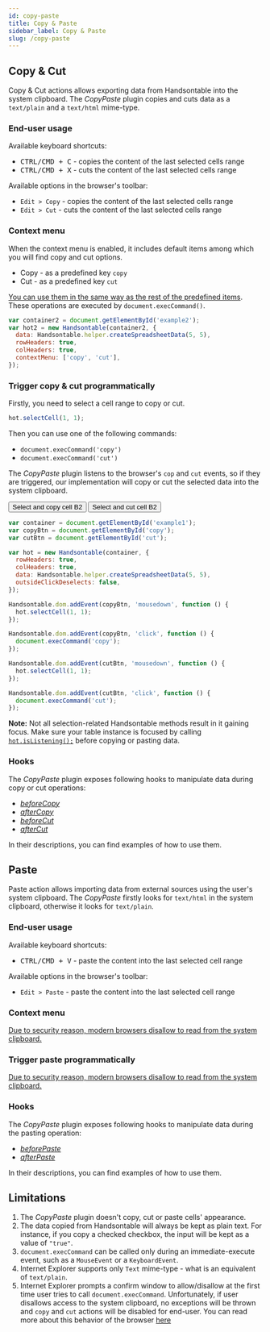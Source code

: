```yaml
---
id: copy-paste
title: Copy & Paste
sidebar_label: Copy & Paste
slug: /copy-paste
---
```


## Copy & Cut

Copy & Cut actions allows exporting data from Handsontable into the system clipboard. The _CopyPaste_ plugin copies and cuts data as a `text/plain` and a `text/html` mime-type.

### End-user usage

Available keyboard shortcuts:

* <kbd>CTRL/CMD + C</kbd> - copies the content of the last selected cells range
* <kbd>CTRL/CMD + X</kbd> - cuts the content of the last selected cells range

Available options in the browser's toolbar:

* `Edit > Copy` - copies the content of the last selected cells range
* `Edit > Cut` - cuts the content of the last selected cells range

### Context menu

When the context menu is enabled, it includes default items among which you will find copy and cut options.

* Copy - as a predefined key `copy`
* Cut - as a predefined key `cut`

[You can use them in the same way as the rest of the predefined items](context-menu.md#page-custom). These operations are executed by `document.execCommand()`.

```js hot-preview=example2,hot2
var container2 = document.getElementById('example2');
var hot2 = new Handsontable(container2, {
  data: Handsontable.helper.createSpreadsheetData(5, 5),
  rowHeaders: true,
  colHeaders: true,
  contextMenu: ['copy', 'cut'],
});
```

### Trigger copy & cut programmatically

Firstly, you need to select a cell range to copy or cut.

```js
hot.selectCell(1, 1);
```

Then you can use one of the following commands:

* `document.execCommand('copy')`
* `document.execCommand('cut')`

The _CopyPaste_ plugin listens to the browser's `cop` and `cut` events, so if they are triggered, our implementation will copy or cut the selected data into the system clipboard.

<button id="copy">Select and copy cell B2</button>
<button id="cut">Select and cut cell B2</button>

```js hot-preview=example1,hot
var container = document.getElementById('example1');
var copyBtn = document.getElementById('copy');
var cutBtn = document.getElementById('cut');

var hot = new Handsontable(container, {
  rowHeaders: true,
  colHeaders: true,
  data: Handsontable.helper.createSpreadsheetData(5, 5),
  outsideClickDeselects: false,
});

Handsontable.dom.addEvent(copyBtn, 'mousedown', function () {
  hot.selectCell(1, 1);
});

Handsontable.dom.addEvent(copyBtn, 'click', function () {
  document.execCommand('copy');
});

Handsontable.dom.addEvent(cutBtn, 'mousedown', function () {
  hot.selectCell(1, 1);
});

Handsontable.dom.addEvent(cutBtn, 'click', function () {
  document.execCommand('cut');
});
```

**Note:** Not all selection-related Handsontable methods result in it gaining focus. Make sure your table instance is focused by calling [`hot.isListening();`](api/core.md#isListening) before copying or pasting data.

### Hooks

The _CopyPaste_ plugin exposes following hooks to manipulate data during copy or cut operations:

* [_beforeCopy_](api/pluginHooks.md#beforecopy)
* [_afterCopy_](api/pluginHooks.md#aftercopy)
* [_beforeCut_](api/pluginHooks.md#beforecut)
* [_afterCut_](api/pluginHooks.md#aftercut)

In their descriptions, you can find examples of how to use them.

## Paste

Paste action allows importing data from external sources using the user's system clipboard. The _CopyPaste_ firstly looks for `text/html` in the system clipboard, otherwise it looks for `text/plain`.

### End-user usage

Available keyboard shortcuts:

* <kbd>CTRL/CMD + V</kbd> - paste the content into the last selected cell range

Available options in the browser's toolbar:

* `Edit > Paste` - paste the content into the last selected cell range

### Context menu

[Due to security reason, modern browsers disallow to read from the system clipboard.](https://www.w3.org/TR/clipboard-apis/#privacy)

### Trigger paste programmatically

[Due to security reason, modern browsers disallow to read from the system clipboard.](https://www.w3.org/TR/clipboard-apis/#privacy)

### Hooks

The _CopyPaste_ plugin exposes following hooks to manipulate data during the pasting operation:

* [_beforePaste_](api/pluginHooks.md#beforepaste)
* [_afterPaste_](api/pluginHooks.md#afterpaste)

In their descriptions, you can find examples of how to use them.

## Limitations

1.  The _CopyPaste_ plugin doesn't copy, cut or paste cells' appearance.
2.  The data copied from Handsontable will always be kept as plain text. For instance, if you copy a checked checkbox, the input will be kept as a value of `"true"`.
3.  `document.execCommand` can be called only during an immediate-execute event, such as a `MouseEvent` or a `KeyboardEvent`.
4.  Internet Explorer supports only `Text` mime-type - what is an equivalent of `text/plain`.
5.  Internet Explorer prompts a confirm window to allow/disallow at the first time user tries to call `document.execCommand`. Unfortunately, if user disallows access to the system clipboard, no exceptions will be thrown and `copy` and `cut` actions will be disabled for end-user. You can read more about this behavior of the browser [here](https://github.com/zenorocha/clipboard.js/issues/77)
